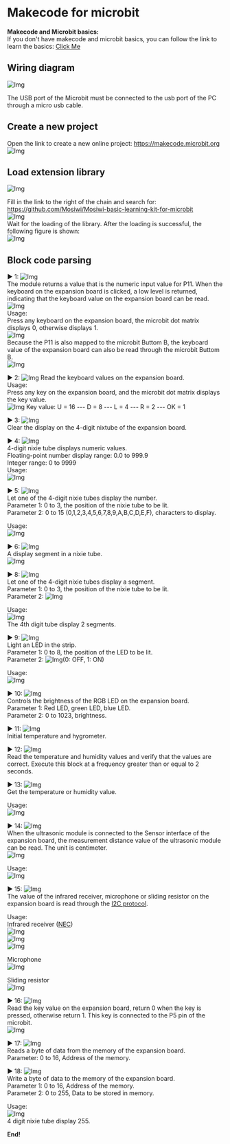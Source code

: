 # Makecode for microbit  
**Makecode and Microbit basics:**    
If you don't have makecode and microbit basics, you can follow the link to learn the basics: [Click Me](../../../microbit/M1D0000_microbit_mainboard/M1D0000_microbit_mainboard.md)    

## Wiring diagram    
![Img](../../../_static/common_product/C1K0000_4in1_basic_learning_kit/Micobit_tutotial/1img.png)   

The USB port of the Microbit must be connected to the usb port of the PC through a micro usb cable.   

## Create a new project      
Open the link to create a new online project: <https://makecode.microbit.org>     
![Img](../../../_static/common_product/C1K0000_4in1_basic_learning_kit/Micobit_tutotial/2img.png)  
  
## Load extension library   
![Img](../../../_static/common_product/C1K0000_4in1_basic_learning_kit/Micobit_tutotial/3img.png)  

Fill in the link to the right of the chain and search for: <https://github.com/Mosiwi/Mosiwi-basic-learning-kit-for-microbit>     
![Img](../../../_static/common_product/C1K0000_4in1_basic_learning_kit/Micobit_tutotial/4img.png)         
Wait for the loading of the library. After the loading is successful, the following figure is shown:   
![Img](../../../_static/common_product/C1K0000_4in1_basic_learning_kit/Micobit_tutotial/5img.png)       

## Block code parsing     
▶ 1: ![Img](../../../_static/common_product/C1K0000_4in1_basic_learning_kit/Micobit_tutotial/6img.png)     
The module returns a value that is the numeric input value for P11. When the keyboard on the expansion board is clicked, a low level is returned, indicating that the keyboard value on the expansion board can be read.        
![Img](../../../_static/common_product/C1K0000_4in1_basic_learning_kit/Micobit_tutotial/7img.png)     
Usage:      
Press any keyboard on the expansion board, the microbit dot matrix displays 0, otherwise displays 1.    
![Img](../../../_static/common_product/C1K0000_4in1_basic_learning_kit/Micobit_tutotial/8img.png)   
Because the P11 is also mapped to the microbit Buttom B, the keyboard value of the expansion board can also be read through the microbit Buttom B.     
![Img](../../../_static/common_product/C1K0000_4in1_basic_learning_kit/Micobit_tutotial/9img.png)       


▶ 2: ![Img](../../../_static/common_product/C1K0000_4in1_basic_learning_kit/Micobit_tutotial/10img.png)
Read the keyboard values on the expansion board.     
Usage:   
Press any key on the expansion board, and the microbit dot matrix displays the key value.       
![Img](../../../_static/common_product/C1K0000_4in1_basic_learning_kit/Micobit_tutotial/11img.png)
Key value: U = 16 --- D = 8 --- L = 4 --- R = 2 --- OK = 1   

▶ 3: ![Img](../../../_static/common_product/C1K0000_4in1_basic_learning_kit/Micobit_tutotial/12img.png)     
Clear the display on the 4-digit nixtube of the expansion board.   

▶ 4: ![Img](../../../_static/common_product/C1K0000_4in1_basic_learning_kit/Micobit_tutotial/13img.png)   
4-digit nixie tube displays numeric values.   
Floating-point number display range: 0.0 to 999.9     
Integer range: 0 to 9999    
Usage:   
![Img](../../../_static/common_product/C1K0000_4in1_basic_learning_kit/Micobit_tutotial/14img.png)     

▶ 5: ![Img](../../../_static/common_product/C1K0000_4in1_basic_learning_kit/Micobit_tutotial/15img.png)   
Let one of the 4-digit nixie tubes display the number.   
Parameter 1: 0 to 3, the position of the nixie tube to be lit.   
Parameter 2: 0 to 15 (0,1,2,3,4,5,6,7,8,9,A,B,C,D,E,F), characters to display.   

Usage:   
![Img](../../../_static/common_product/C1K0000_4in1_basic_learning_kit/Micobit_tutotial/16img.png)   

▶ 6: ![Img](../../../_static/common_product/C1K0000_4in1_basic_learning_kit/Micobit_tutotial/17img.png)   
A display segment in a nixie tube.       
![Img](../../../_static/common_product/C1K0000_4in1_basic_learning_kit/Micobit_tutotial/18img.png)   

▶ 8: ![Img](../../../_static/common_product/C1K0000_4in1_basic_learning_kit/Micobit_tutotial/19img.png)    
Let one of the 4-digit nixie tubes display a segment.   
Parameter 1: 0 to 3, the position of the nixie tube to be lit.   
Parameter 2: ![Img](../../../_static/common_product/C1K0000_4in1_basic_learning_kit/Micobit_tutotial/17img.png)     

Usage:   
![Img](../../../_static/common_product/C1K0000_4in1_basic_learning_kit/Micobit_tutotial/20img.png)    
The 4th digit tube display 2 segments.    

▶ 9: ![Img](../../../_static/common_product/C1K0000_4in1_basic_learning_kit/Micobit_tutotial/21img.png)   
Light an LED in the strip.  
Parameter 1: 0 to 8, the position of the LED to be lit.   
Parameter 2: ![Img](../../../_static/common_product/C1K0000_4in1_basic_learning_kit/Micobit_tutotial/22img.png)(0: OFF, 1: ON)      

Usage:   
![Img](../../../_static/common_product/C1K0000_4in1_basic_learning_kit/Micobit_tutotial/23img.png)       

▶ 10: ![Img](../../../_static/common_product/C1K0000_4in1_basic_learning_kit/Micobit_tutotial/24img.png)    
Controls the brightness of the RGB LED on the expansion board.    
Parameter 1: Red LED, green LED, blue LED.     
Parameter 2: 0 to 1023, brightness.   

▶ 11: ![Img](../../../_static/common_product/C1K0000_4in1_basic_learning_kit/Micobit_tutotial/25img.png)     
Initial temperature and hygrometer.    

▶ 12: ![Img](../../../_static/common_product/C1K0000_4in1_basic_learning_kit/Micobit_tutotial/26img.png)   
Read the temperature and humidity values and verify that the values are correct. Execute this block at a frequency greater than or equal to 2 seconds.        

▶ 13: ![Img](../../../_static/common_product/C1K0000_4in1_basic_learning_kit/Micobit_tutotial/27img.png)      
Get the temperature or humidity value.   

Usage:   
![Img](../../../_static/common_product/C1K0000_4in1_basic_learning_kit/Micobit_tutotial/28img.png)     

▶ 14: ![Img](../../../_static/common_product/C1K0000_4in1_basic_learning_kit/Micobit_tutotial/29img.png)   
When the ultrasonic module is connected to the Sensor interface of the expansion board, the measurement distance value of the ultrasonic module can be read. The unit is centimeter.           
![Img](../../../_static/common_product/C1K0000_4in1_basic_learning_kit/Micobit_tutotial/30img.png)     

Usage:     
![Img](../../../_static/common_product/C1K0000_4in1_basic_learning_kit/Micobit_tutotial/31img.png)   

▶ 15: ![Img](../../../_static/common_product/C1K0000_4in1_basic_learning_kit/Micobit_tutotial/32img.png)     
The value of the infrared receiver, microphone or sliding resistor on the expansion board is read through the [I2C protocol](../../C1E0000_3in1_basic_learning_shield/C1E0000_3in1_basic_learning_shield.md#io-expand).        

Usage:   
Infrared receiver ([NEC](../../../common_resource/nec_communication_protocol/nec_communication_protocol.md))   
![Img](../../../_static/common_product/C1K0000_4in1_basic_learning_kit/Micobit_tutotial/33img.png)    
![Img](../../../_static/common_product/C1K0000_4in1_basic_learning_kit/Micobit_tutotial/34img.png)     
![Img](../../../_static/common_product/C1K0000_4in1_basic_learning_kit/Micobit_tutotial/40img.png)     

Microphone    
![Img](../../../_static/common_product/C1K0000_4in1_basic_learning_kit/Micobit_tutotial/35img.png)    

Sliding resistor   
![Img](../../../_static/common_product/C1K0000_4in1_basic_learning_kit/Micobit_tutotial/36img.png)    

▶ 16: ![Img](../../../_static/common_product/C1K0000_4in1_basic_learning_kit/Micobit_tutotial/37img.png)     
Read the key value on the expansion board, return 0 when the key is pressed, otherwise return 1. This key is connected to the P5 pin of the microbit.   
![Img](../../../_static/common_product/C1K0000_4in1_basic_learning_kit/Micobit_tutotial/38img.png)     

▶ 17: ![Img](../../../_static/common_product/C1K0000_4in1_basic_learning_kit/Micobit_tutotial/41img.png)      
Reads a byte of data from the memory of the expansion board.    
Parameter: 0 to 16, Address of the memory.     

▶ 18: ![Img](../../../_static/common_product/C1K0000_4in1_basic_learning_kit/Micobit_tutotial/42img.png)    
Write a byte of data to the memory of the expansion board.   
Parameter 1: 0 to 16, Address of the memory.      
Parameter 2: 0 to 255, Data to be stored in memory.  

Usage:     
![Img](../../../_static/common_product/C1K0000_4in1_basic_learning_kit/Micobit_tutotial/43img.png)     
4 digit nixie tube display 255.   

**End!**    
   












